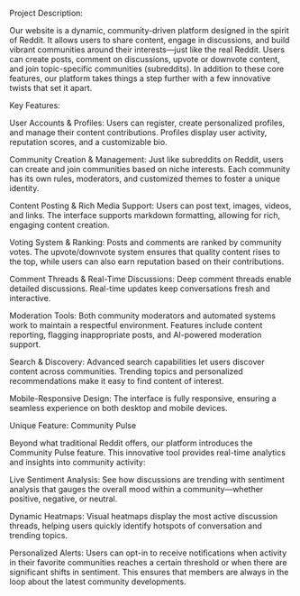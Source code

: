 Project Description:

Our website is a dynamic, community-driven platform designed in the spirit of Reddit. It allows users to share content, engage in discussions, and build vibrant communities around their interests—just like the real Reddit. Users can create posts, comment on discussions, upvote or downvote content, and join topic-specific communities (subreddits). In addition to these core features, our platform takes things a step further with a few innovative twists that set it apart.

Key Features:

User Accounts & Profiles:
Users can register, create personalized profiles, and manage their content contributions. Profiles display user activity, reputation scores, and a customizable bio.

Community Creation & Management:
Just like subreddits on Reddit, users can create and join communities based on niche interests. Each community has its own rules, moderators, and customized themes to foster a unique identity.

Content Posting & Rich Media Support:
Users can post text, images, videos, and links. The interface supports markdown formatting, allowing for rich, engaging content creation.

Voting System & Ranking:
Posts and comments are ranked by community votes. The upvote/downvote system ensures that quality content rises to the top, while users can also earn reputation based on their contributions.

Comment Threads & Real-Time Discussions:
Deep comment threads enable detailed discussions. Real-time updates keep conversations fresh and interactive.

Moderation Tools:
Both community moderators and automated systems work to maintain a respectful environment. Features include content reporting, flagging inappropriate posts, and AI-powered moderation support.

Search & Discovery:
Advanced search capabilities let users discover content across communities. Trending topics and personalized recommendations make it easy to find content of interest.

Mobile-Responsive Design:
The interface is fully responsive, ensuring a seamless experience on both desktop and mobile devices.

Unique Feature: Community Pulse

Beyond what traditional Reddit offers, our platform introduces the Community Pulse feature. This innovative tool provides real-time analytics and insights into community activity:

Live Sentiment Analysis:
See how discussions are trending with sentiment analysis that gauges the overall mood within a community—whether positive, negative, or neutral.

Dynamic Heatmaps:
Visual heatmaps display the most active discussion threads, helping users quickly identify hotspots of conversation and trending topics.

Personalized Alerts:
Users can opt-in to receive notifications when activity in their favorite communities reaches a certain threshold or when there are significant shifts in sentiment. This ensures that members are always in the loop about the latest community developments.
